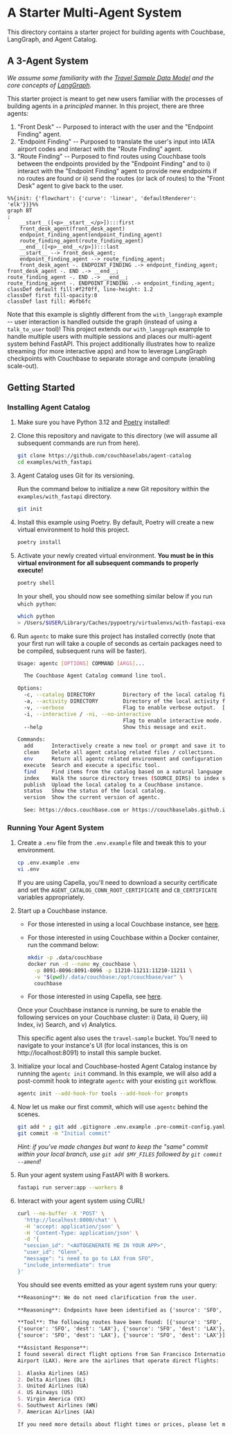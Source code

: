 # A Starter Multi-Agent System

This directory contains a starter project for building agents with Couchbase, LangGraph, and Agent Catalog.

## A 3-Agent System

_We assume some familiarity with the
[Travel Sample Data Model](https://docs.couchbase.com/python-sdk/current/ref/travel-app-data-model.html) and the core
concepts of [LangGraph](https://langchain-ai.github.io/langgraph/)._

This starter project is meant to get new users familiar with the processes of building agents in a _principled_ manner.
In this project, there are three agents:

1. "Front Desk" -- Purposed to interact with the user and the "Endpoint Finding" agent.
2. "Endpoint Finding" -- Purposed to translate the user's input into IATA airport codes and interact with the
   "Route Finding" agent.
3. "Route Finding" -- Purposed to find routes using Couchbase tools between the endpoints provided by the
   "Endpoint Finding" and to i) interact with the "Endpoint Finding" agent to provide new endpoints if no routes are
   found or ii) send the routes (or lack of routes) to the "Front Desk" agent to give back to the user.

```mermaid
%%{init: {'flowchart': {'curve': 'linear', 'defaultRenderer': 'elk'}}}%%
graph BT
;
    __start__([<p>__start__</p>]):::first
    front_desk_agent(front_desk_agent)
    endpoint_finding_agent(endpoint_finding_agent)
    route_finding_agent(route_finding_agent)
    __end__([<p>__end__</p>]):::last
    __start__ --> front_desk_agent;
    endpoint_finding_agent --> route_finding_agent;
    front_desk_agent -. ENDPOINT_FINDING .-> endpoint_finding_agent;
front_desk_agent -. END .-> __end__;
route_finding_agent -. END .-> __end__;
route_finding_agent -. ENDPOINT_FINDING .-> endpoint_finding_agent;
classDef default fill:#f2f0ff, line-height: 1.2
classDef first fill-opacity:0
classDef last fill: #bfb6fc
```

Note that this example is slightly different from the `with_langgraph` example -- user interaction is handled outside
the graph (instead of using a `talk_to_user` tool)!
This project extends our `with_langgraph` example to handle multiple users with multiple sessions and places our
multi-agent system behind FastAPI.
This project additionally illustrates how to realize streaming (for more interactive apps) and how to leverage LangGraph
checkpoints with Couchbase to separate storage and compute (enabling scale-out).

## Getting Started

### Installing Agent Catalog

1. Make sure you have Python 3.12 and [Poetry](https://python-poetry.org/docs/#installation) installed!
2. Clone this repository and navigate to this directory (we will assume all subsequent commands are run from here).

   ```bash
   git clone https://github.com/couchbaselabs/agent-catalog
   cd examples/with_fastapi
   ```

3. Agent Catalog uses Git for its versioning.

   Run the command below to initialize a new Git repository within the `examples/with_fastapi` directory.

   ```bash
   git init
   ```

4. Install this example using Poetry.
   By default, Poetry will create a new virtual environment to hold this project.
   ```bash
   poetry install
   ```

5. Activate your newly created virtual environment.
   **You must be in this virtual environment for all subsequent commands to properly execute!**

   ```bash
   poetry shell
   ```

   In your shell, you should now see something similar below if you run `which python`:
   ```bash
   which python
   > /Users/$USER/Library/Caches/pypoetry/virtualenvs/with-fastapi-example-gJ1RHvkw-py3.12/bin/python
   ```

6. Run `agentc` to make sure this project has installed correctly (note that your first run will take a couple of
   seconds as certain packages need to be compiled, subsequent runs will be faster).

   ```bash
   Usage: agentc [OPTIONS] COMMAND [ARGS]...

     The Couchbase Agent Catalog command line tool.

   Options:
     -c, --catalog DIRECTORY         Directory of the local catalog files.  [default: .agent-catalog]
     -a, --activity DIRECTORY        Directory of the local activity files (runtime data).  [default: .agent-activity]
     -v, --verbose                   Flag to enable verbose output.  [default: 0; 0<=x<=2]
     -i, --interactive / -ni, --no-interactive
                                     Flag to enable interactive mode.  [default: i]
     --help                          Show this message and exit.

   Commands:
     add      Interactively create a new tool or prompt and save it to the filesystem (output).
     clean    Delete all agent catalog related files / collections.
     env      Return all agentc related environment and configuration parameters as a JSON object.
     execute  Search and execute a specific tool.
     find     Find items from the catalog based on a natural language QUERY string or by name.
     index    Walk the source directory trees (SOURCE_DIRS) to index source files into the local catalog.
     publish  Upload the local catalog to a Couchbase instance.
     status   Show the status of the local catalog.
     version  Show the current version of agentc.

     See: https://docs.couchbase.com or https://couchbaselabs.github.io/agent-catalog/index.html# for more information.
   ```

### Running Your Agent System

1. Create a `.env` file from the `.env.example` file and tweak this to your environment.

   ```bash
   cp .env.example .env
   vi .env
   ```

   If you are using Capella, you'll need to download a security certificate and set the
   `AGENT_CATALOG_CONN_ROOT_CERTIFICATE` and `CB_CERTIFICATE` variables appropriately.

2. Start up a Couchbase instance.

   - For those interested in using a local Couchbase instance, see
     [here](https://docs.couchbase.com/server/current/install/install-intro.html).

   - For those interested in using Couchbase within a Docker container, run the command below:

       ```bash
       mkdir -p .data/couchbase
       docker run -d --name my_couchbase \
         -p 8091-8096:8091-8096 -p 11210-11211:11210-11211 \
         -v "$(pwd)/.data/couchbase:/opt/couchbase/var" \
         couchbase
       ```

   - For those interested in using Capella, see [here](https://cloud.couchbase.com/sign-up).

   Once your Couchbase instance is running, be sure to enable the following services on your Couchbase cluster:
   i) Data, ii) Query, iii) Index, iv) Search, and v) Analytics.

   This specific agent also uses the `travel-sample` bucket.
   You'll need to navigate to your instance's UI (for local instances, this is on http://localhost:8091) to install
   this sample bucket.

3. Initialize your local and Couchbase-hosted Agent Catalog instance by running the `agentc init` command.
   In this example, we will also add a post-commit hook to integrate `agentc` with your existing `git` workflow.

   ```bash
   agentc init --add-hook-for tools --add-hook-for prompts
   ```

4. Now let us make our first commit, which will use `agentc` behind the scenes.

   ```bash
   git add * ; git add .gitignore .env.example .pre-commit-config.yaml
   git commit -m "Initial commit"
   ```

   _Hint: if you've made changes but want to keep the "same" commit within your local branch, use
   `git add $MY_FILES` followed by `git commit --amend`!_

5. Run your agent system using FastAPI with 8 workers.

   ```bash
   fastapi run server:app --workers 8
   ```

6. Interact with your agent system using CURL!

   ```bash
   curl --no-buffer -X 'POST' \
     'http://localhost:8000/chat' \
     -H 'accept: application/json' \
     -H 'Content-Type: application/json' \
     -d '{
     "session_id": "<AUTOGENERATE ME IN YOUR APP>",
     "user_id": "Glenn",
     "message": "i need to go to LAX from SFO",
     "include_intermediate": true
   }'
   ```

   You should see events emitted as your agent system runs your query:

   ```markdown
   **Reasoning**: We do not need clarification from the user.

   **Reasoning**: Endpoints have been identified as {'source': 'SFO', 'destination': 'LAX'}.

   **Tool**: The following routes have been found: [{'source': 'SFO', 'dest': 'LAX'}, {'source': 'SFO', 'dest': 'LAX'},
   {'source': 'SFO', 'dest': 'LAX'}, {'source': 'SFO', 'dest': 'LAX'}, {'source': 'SFO', 'dest': 'LAX'},
   {'source': 'SFO', 'dest': 'LAX'}, {'source': 'SFO', 'dest': 'LAX'}].

   **Assistant Response**:
   I found several direct flight options from San Francisco International Airport (SFO) to Los Angeles International
   Airport (LAX). Here are the airlines that operate direct flights:

   1. Alaska Airlines (AS)
   2. Delta Airlines (DL)
   3. United Airlines (UA)
   4. US Airways (US)
   5. Virgin America (VX)
   6. Southwest Airlines (WN)
   7. American Airlines (AA)

   If you need more details about flight times or prices, please let me know!
   ```